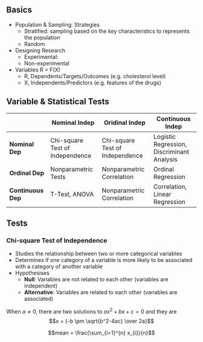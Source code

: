 ## Basics
- Population & Sampling: Strategies
  - Stratified: sampling based on the key characteristics to represents the population
  - Random
- Designing Research
  - Experimental: 
  - Non-experimental 
- Variables R = F(X)
  - R, Dependents/Targets/Outcomes (e.g. cholesterol level)
  - X, Independents/Predictors (e.g. features of the drugs)


## Variable & Statistical Tests

|                  | Nominal Indep | Oridinal Indep | Continuous Indep
-------------------|---------------|----------------|-----------------
**Nominal Dep**    | Chi-square Test of Independence | Chi-square Test of Independence | Logistic Regression, Discriminant Analysis   
**Ordinal Dep**    | Nonparametric Tests | Nonparametric Correlation | Ordinal Regression  
**Continuous Dep** | T-Test, ANOVA | Nonparametric Correlation | Correlation, Linear Regression

## Tests

### Chi-square Test of Independence
- Studies the relationship between two or more categorical variables
- Determines if one category of a variable is more likely to be associated with a category of another variable
- Hypothesises
  - **Null**: Variables are not related to each other (variables are independent)
  - **Alternative**: Variables are related to each other (variables are associated)


When $a \ne 0$, there are two solutions to $ax^2 + bx + c = 0$ and they are
$$x = {-b \pm \sqrt{b^2-4ac} \over 2a}$$

$$mean = \frac{\sum_{i=1}^{n} x_{i}}{n}$$